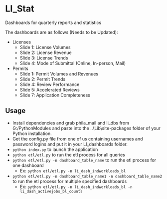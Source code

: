 # LI_Stat
Dashboards for quarterly reports and statistics

The dashboards are as follows (Needs to be Updated):
- Licenses
    - Slide 1: License Volumes
    - Slide 2: License Revenue
    - Slide 3: License Trends
    - Slide 4: Mode of Submittal (Online, In-person, Mail)
- Permits
    - Slide 1: Permit Volumes and Revenues
    - Slide 2: Permit Trends
    - Slide 4: Review Performance
    - Slide 5: Accelerated Reviews
    - Slide 7: Application Completeness
    
## Usage
- Install dependencies and grab phila_mail and li_dbs from G:/PythonModules and paste into the  ..\Lib\site-packages folder of your Python installation.
- Get the config.py file from one of us containing usernames and password logins and put it in your LI_dashboards folder.
- `python index.py` to launch the application
- `python etl/etl.py` to run the etl process for all queries
- `python etl/etl.py -n dashboard_table_name` to run the etl process for one dashboard
    - Ex: `python etl/etl.py -n li_dash_indworkloads_bl`
- `python etl/etl.py -n dashboard_table_name1 -n dashboard_table_name2` to run the etl process for multiple specified dashboards
    - Ex: `python etl/etl.py -n li_dash_indworkloads_bl -n li_dash_activejobs_bl_counts`
